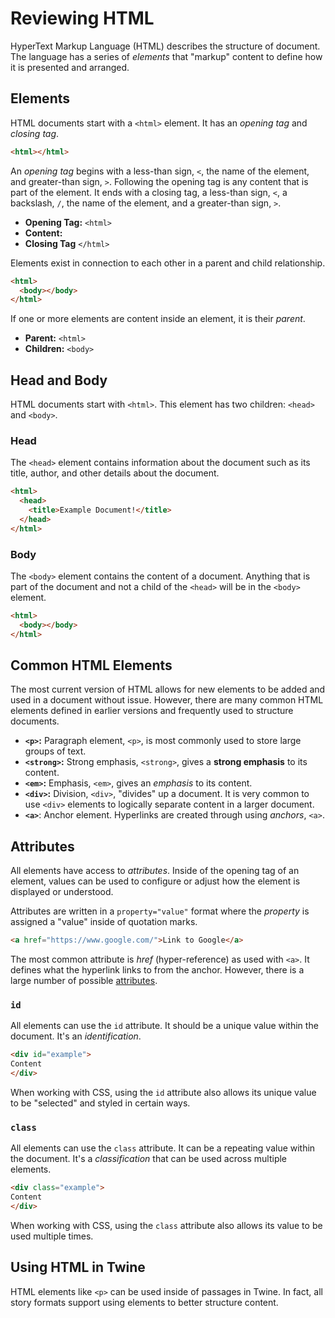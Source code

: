 # Reviewing HTML

HyperText Markup Language (HTML) describes the structure of document. The language has a series of *elements* that "markup" content to define how it is presented and arranged.

## Elements

HTML documents start with a `<html>` element. It has an *opening tag* and *closing tag*.

```html
<html></html>
```

An *opening tag* begins with a less-than sign, `<`, the name of the element, and greater-than sign, `>`. Following the opening tag is any content that is part of the element. It ends with a closing tag, a less-than sign, `<`, a backslash, `/`, the name of the element, and a greater-than sign, `>`.

- **Opening Tag:** `<html>`
- **Content:**
- **Closing Tag** `</html>`

Elements exist in connection to each other in a parent and child relationship.

```html
<html>
  <body></body>
</html>
```

If one or more elements are content inside an element, it is their *parent*.

- **Parent:** `<html>`
- **Children:** `<body>`

## Head and Body

HTML documents start with `<html>`. This element has two children: `<head>` and `<body>`.

### Head

The `<head>` element contains information about the document such as its title, author, and other details about the document.

```html
<html>
  <head>
    <title>Example Document!</title>
  </head>
</html>
```

### Body

The `<body>` element contains the content of a document. Anything that is part of the document and not a child of the `<head>` will be in the `<body>` element.

```html
<html>
  <body></body>
</html>
```

## Common HTML Elements

The most current version of HTML allows for new elements to be added and used in a document without issue. However, there are many common HTML elements defined in earlier versions and frequently used to structure documents.

- **`<p>`:** Paragraph element, `<p>`, is most commonly used to store large groups of text.
- **`<strong>`:** Strong emphasis, `<strong>`, gives a **strong emphasis** to its content.
- **`<em>`:** Emphasis, `<em>`, gives an *emphasis* to its content.
- **`<div>`:** Division, `<div>`, "divides" up a document. It is very common to use `<div>` elements to logically separate content in a larger document.
- **`<a>`**: Anchor element. Hyperlinks are created through using *anchors*, `<a>`.

## Attributes

All elements have access to *attributes*. Inside of the opening tag of an element, values can be used to configure or adjust how the element is displayed or understood.

Attributes are written in a `property="value"` format where the *property* is assigned a "value" inside of quotation marks.

```html
<a href="https://www.google.com/">Link to Google</a>
```

The most common attribute is *href* (hyper-reference) as used with `<a>`. It defines what the hyperlink links to from the anchor. However, there is a large number of possible [attributes](https://developer.mozilla.org/en-US/docs/Web/HTML/Attributes).

### `id`

All elements can use the `id` attribute. It should be a unique value within the document. It's an *identification*.

```html
<div id="example">
Content
</div>
```

When working with CSS, using the `id` attribute also allows its unique value to be "selected" and styled in certain ways.

### `class`

All elements can use the `class` attribute. It can be a repeating value within the document. It's a *classification* that can be used across multiple elements.

```html
<div class="example">
Content
</div>
```

When working with CSS, using the `class` attribute also allows its value to be used multiple times.

## Using HTML in Twine

HTML elements like `<p>` can be used inside of passages in Twine. In fact, all story formats support using elements to better structure content.
